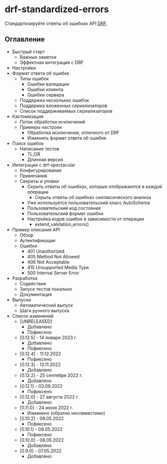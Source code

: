 # drf-standardized-errors

Стандартизируйте ответы об ошибках API [DRF](https://www.django-rest-framework.org/).

## Оглавление

* Быстрый старт
  * Важные заметки
  * Эффектная интеграция с DRF
* Настройки
* Формат ответа об ошибке
  * Типы ошибок
    * Ошибки валидации
    * Ошибки клиента
    * Ошибки сервера
  * Поддержка нескольких ошибок
  * Поддержка вложенных сериализаторов
  * Список поддерживаемых сериализаторов
* Кастомизация
  * Поток обработки исключений
  * Примеры настроек
    * Обработка исключения, отличного от DRF
    * Изменить формат ответа об ошибке
* Поиск ошибок
  * Написание тестов
    * TL;DR
    * Длинная версия
* Интеграция с drf-spectacular
  * Конфигурирование
  * Примечания
  * Секреты и уловки
    * Скрыть ответы об ошибках, которые отображаются в каждой операции
      * Скрыть ответы об ошибках синтаксического анализа
    * Уже используется пользовательский класс AutoSchema
    * Пользовательский код состояния
    * Пользовательский формат ошибки
    * Настройка кодов ошибок в зависимости от операции
      * extend\_validation\_errors()
* Пример описания API
  * Обзор
  * Аутентификация
  * Ошибки
    * 401 Unauthorized
    * 405 Method Not Allowed
    * 406 Not Acceptable
    * 415 Unsupported Media Type
    * 500 Internal Server Error
* Разработка
  * Содействие
  * Запуск тестов локально
  * Документация
* Выпуски
  * Автоматический выпуск
  * Шаги ручного выпуска
* Список изменений
  * \[UNRELEASED]
    * Добавлено
    * Пофиксено
  * \[0.12.5] - 14 января 2023 г.
    * Добавлено
    * Пофиксено
  * \[0.12.4] - 11.12.2022
    * Пофиксено
  * \[0.12.3] - 13.11.2022
    * Добавлено
  * \[0.12.2] - 25 сентября 2022 г.
    * Добавлено
  * \[0.12.1] - 03.09.2022
    * Пофиксено
  * \[0.12.0] - 27 августа 2022 г.
    * Добавлено
  * \[0.11.0] - 24 июня 2022 г.
    * Изменено (обратно несовместимо)
  * \[0.10.2] - 08.05.2022
    * Пофиксено
  * \[0.10.1] - 08.05.2022
    * Пофиксено
  * \[0.10.0] - 08.05.2022
    * Добавлено
  * \[0.9.0] - 07.05.2022
    * Добавлено
